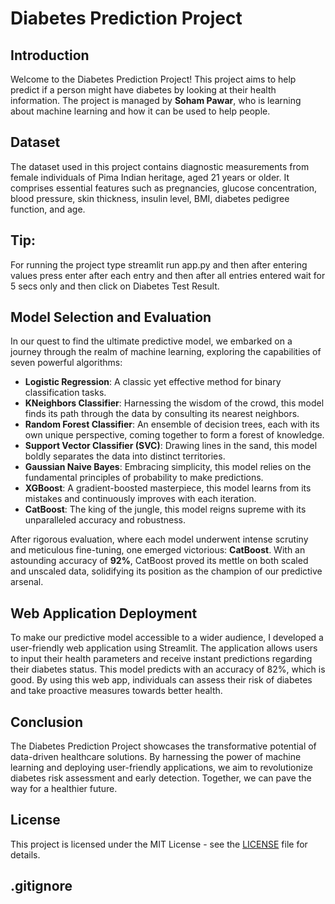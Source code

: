 # Diabetes Prediction Project

## Introduction

Welcome to the Diabetes Prediction Project! This project aims to help predict if a person might have diabetes by looking at their health information. The project is managed by **Soham Pawar**, who is learning about machine learning and how it can be used to help people.

## Dataset
 
The dataset used in this project contains diagnostic measurements from female individuals of Pima Indian heritage, aged 21 years or older. It comprises essential features such as pregnancies, glucose concentration, blood pressure, skin thickness, insulin level, BMI, diabetes pedigree function, and age.

## Tip:
For running the project type streamlit run app.py and then after entering values press enter after each entry and then after all entries entered wait for 5 secs only and then click on Diabetes Test Result.

## Model Selection and Evaluation

In our quest to find the ultimate predictive model, we embarked on a journey through the realm of machine learning, exploring the capabilities of seven powerful algorithms:

- **Logistic Regression**: A classic yet effective method for binary classification tasks.
- **KNeighbors Classifier**: Harnessing the wisdom of the crowd, this model finds its path through the data by consulting its nearest neighbors.
- **Random Forest Classifier**: An ensemble of decision trees, each with its own unique perspective, coming together to form a forest of knowledge.
- **Support Vector Classifier (SVC)**: Drawing lines in the sand, this model boldly separates the data into distinct territories.
- **Gaussian Naive Bayes**: Embracing simplicity, this model relies on the fundamental principles of probability to make predictions.
- **XGBoost**: A gradient-boosted masterpiece, this model learns from its mistakes and continuously improves with each iteration.
- **CatBoost**: The king of the jungle, this model reigns supreme with its unparalleled accuracy and robustness.

After rigorous evaluation, where each model underwent intense scrutiny and meticulous fine-tuning, one emerged victorious: **CatBoost**. With an astounding accuracy of **92%**, CatBoost proved its mettle on both scaled and unscaled data, solidifying its position as the champion of our predictive arsenal.

## Web Application Deployment

To make our predictive model accessible to a wider audience, I developed a user-friendly web application using Streamlit. The application allows users to input their health parameters and receive instant predictions regarding their diabetes status. This model predicts with an accuracy of 82%, which is good. By using this web app, individuals can assess their risk of diabetes and take proactive measures towards better health.

## Conclusion

The Diabetes Prediction Project showcases the transformative potential of data-driven healthcare solutions. By harnessing the power of machine learning and deploying user-friendly applications, we aim to revolutionize diabetes risk assessment and early detection. Together, we can pave the way for a healthier future.

## License

This project is licensed under the MIT License - see the [LICENSE](LICENSE) file for details.

## .gitignore

